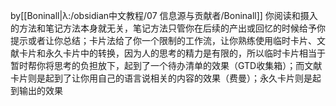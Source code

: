 by[[Boninall|λ:/obsidian中文教程/07 信息源与贡献者/Boninall]]
你阅读和摄入的方法和笔记方法本身就无关，笔记方法只管你在后续的产出或回忆的时候给予你提示或者让你总结；卡片法给了你一个限制的工作流，让你熟练使用临时卡片、文献卡片和永久卡片中的转换，因为人的思考的精力是有限的，所以临时卡片相当于暂时帮你将思考的负担放下，起到了一个待办清单的效果（GTD收集箱）；而文献卡片则是起到了让你用自己的语言说相关的内容的效果（费曼）；永久卡片则是起到输出的效果 